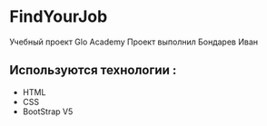# FindYourJob
Учебный проект Glo Academy
Проект выполнил Бондарев Иван

## Используются технологии :
- HTML
- CSS
- BootStrap V5
